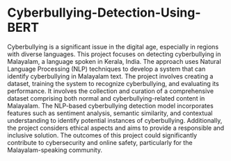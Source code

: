 # Cyberbullying-Detection-Using-BERT
Cyberbullying is a significant issue in the digital age, especially in regions with diverse languages. This project focuses on detecting cyberbullying in Malayalam, a language spoken in Kerala, India. The approach uses Natural Language Processing (NLP) techniques to develop a system that can identify cyberbullying in Malayalam text. The project involves creating a dataset, training the system to recognize cyberbullying, and evaluating its performance. It involves the collection and curation of a comprehensive dataset comprising both normal and cyberbullying-related content in Malayalam.
The NLP-based cyberbullying detection model incorporates features such as sentiment analysis, semantic similarity, and contextual understanding to identify potential instances of cyberbullying. Additionally, the project considers ethical aspects and aims to provide a responsible and inclusive solution. The outcomes of this project could significantly contribute to cybersecurity and online safety, particularly for the Malayalam-speaking community.
